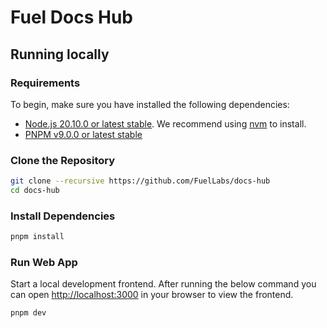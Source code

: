 # Fuel Docs Hub

## Running locally

### Requirements

To begin, make sure you have installed the following dependencies:

- [Node.js 20.10.0 or latest stable](https://nodejs.org/en/). We recommend using [nvm](https://github.com/nvm-sh/nvm) to install.
- [PNPM v9.0.0 or latest stable](https://pnpm.io/installation/)

### Clone the Repository

```sh
git clone --recursive https://github.com/FuelLabs/docs-hub
cd docs-hub
```

### Install Dependencies

```sh
pnpm install
```

### Run Web App

Start a local development frontend. After running the below command you can open [http://localhost:3000](http://localhost:3000) in your browser to view the frontend.

```sh
pnpm dev
```
